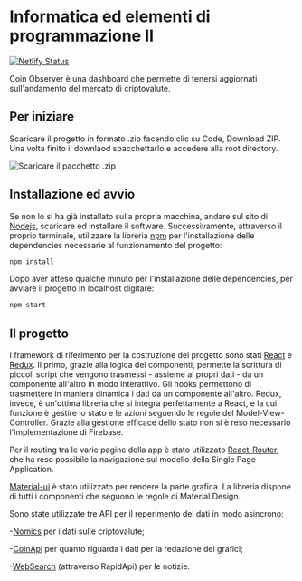 # Informatica ed elementi di programmazione II
[![Netlify Status](https://api.netlify.com/api/v1/badges/a3f9d6bf-5bd0-4faa-810a-9d51bf383ba8/deploy-status)](https://app.netlify.com/sites/coin-observer/deploys)

Coin Observer è una dashboard che permette di tenersi aggiornati sull'andamento del mercato di criptovalute.

## Per iniziare

Scaricare il progetto in formato .zip facendo clic su Code, Download ZIP. Una volta finito il downlaod spacchettarlo e accedere alla root directory.

![Scaricare il pacchetto .zip](https://cpb-us-e1.wpmucdn.com/sites.northwestern.edu/dist/b/3044/files/2021/05/github.png)

## Installazione ed avvio

Se non lo si ha già installato sulla propria macchina, andare sul sito di [Nodejs](https://nodejs.org/it/), scaricare ed installare il software. Successivamente, attraverso il proprio terminale, utilizzare la libreria [npm](https://www.npmjs.com/) per l'installazione delle dependencies necessarie al funzionamento del progetto:

```bash
npm install
```

Dopo aver atteso qualche minuto per l'installazione delle dependencies, per avviare il progetto in localhost digitare:

```bash
npm start
```

## Il progetto

I framework di riferimento per la costruzione del progetto sono stati [React](https://it.reactjs.org/) e [Redux](https://redux.js.org/). Il primo, grazie alla logica dei componenti, permette la scrittura di piccoli script che vengono trasmessi - assieme ai propri dati - da un componente all'altro in modo interattivo. Gli hooks permettono di trasmettere in maniera dinamica i dati da un componente all'altro. Redux, invece, è un'ottima libreria che si integra perfettamente a React, e la cui funzione è gestire lo stato e le azioni seguendo le regole del Model-View-Controller. Grazie alla gestione efficace dello stato non si è reso necessario l'implementazione di Firebase.

Per il routing tra le varie pagine della app è stato utilizzato [React-Router](https://reactrouter.com/), che ha reso possibile la navigazione sul modello della Single Page Application.

[Material-ui](https://material-ui.com/) è stato utilizzato per rendere la parte grafica. La libreria dispone di tutti i componenti che seguono le regole di Material Design.

Sono state utilizzate tre API per il reperimento dei dati in modo asincrono:

-[Nomics](https://nomics.com/docs/) per i dati sulle criptovalute;

-[CoinApi](https://docs.coinapi.io/#md-docs) per quanto riguarda i dati per la redazione dei grafici;

-[WebSearch](https://usearch.com/) (attraverso RapidApi) per le notizie.

